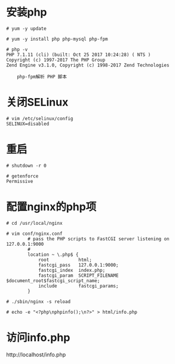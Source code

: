 # 安装php
```
# yum -y update

# yum -y install php php-mysql php-fpm

# php -v
PHP 7.1.11 (cli) (built: Oct 25 2017 10:24:28) ( NTS )
Copyright (c) 1997-2017 The PHP Group
Zend Engine v3.1.0, Copyright (c) 1998-2017 Zend Technologies
```
        php-fpm解析 PHP 脚本
        
# 关闭SELinux
```
# vim /etc/selinux/config
SELINUX=disabled
```

# 重启
```
# shutdown -r 0

# getenforce
Permissive
```

# 配置nginx的php项
```
# cd /usr/local/nginx

# vim conf/nginx.conf
        # pass the PHP scripts to FastCGI server listening on 127.0.0.1:9000
        #
        location ~ \.php$ {
            root           html;
            fastcgi_pass   127.0.0.1:9000;
            fastcgi_index  index.php;
            fastcgi_param  SCRIPT_FILENAME  $document_root$fastcgi_script_name;
            include        fastcgi_params;
        }

# ./sbin/nginx -s reload

# echo -e "<?php\nphpinfo();\n?>" > html/info.php
```

# 访问info.php
http://localhost/info.php
